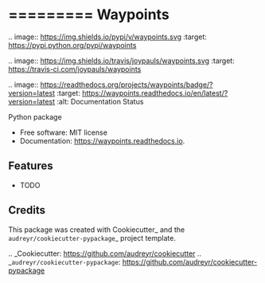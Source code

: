 =========
Waypoints
=========


.. image:: https://img.shields.io/pypi/v/waypoints.svg
        :target: https://pypi.python.org/pypi/waypoints

.. image:: https://img.shields.io/travis/joypauls/waypoints.svg
        :target: https://travis-ci.com/joypauls/waypoints

.. image:: https://readthedocs.org/projects/waypoints/badge/?version=latest
        :target: https://waypoints.readthedocs.io/en/latest/?version=latest
        :alt: Documentation Status




Python package


* Free software: MIT license
* Documentation: https://waypoints.readthedocs.io.


Features
--------

* TODO

Credits
-------

This package was created with Cookiecutter_ and the `audreyr/cookiecutter-pypackage`_ project template.

.. _Cookiecutter: https://github.com/audreyr/cookiecutter
.. _`audreyr/cookiecutter-pypackage`: https://github.com/audreyr/cookiecutter-pypackage
